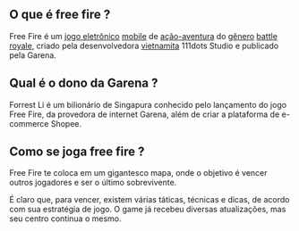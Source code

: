 
O que é  free fire ?
--- 
Free Fire é um [jogo eletrônico](https://googleweblight.com/sp?hl&geid=NSTNR&u=https://pt.m.wikipedia.org/wiki/Jogo_eletr%25C3%25B4nico) [mobile](https://googleweblight.com/sp?hl&geid=NSTNR&u=https://pt.m.wikipedia.org/wiki/Telefone_celular) de [ação-aventura](https://googleweblight.com/sp?hl&geid=NSTNR&u=https://pt.m.wikipedia.org/wiki/Jogo_eletr%25C3%25B4nico_de_a%25C3%25A7%25C3%25A3o-aventura) do [gênero](https://googleweblight.com/sp?hl&geid=NSTNR&u=https://pt.m.wikipedia.org/wiki/G%25C3%25AAneros_de_jogos_eletr%25C3%25B4nicos) [battle royale](https://googleweblight.com/sp?hl&geid=NSTNR&u=https://pt.m.wikipedia.org/wiki/Jogo_eletr%25C3%25B4nico_de_batalha_real), criado pela desenvolvedora [vietnamita](https://googleweblight.com/sp?hl&geid=NSTNR&u=https://pt.m.wikipedia.org/wiki/Vietn%25C3%25A3) 111dots Studio e publicado pela Garena.

Qual é o dono da Garena ?
---
Forrest Li é um bilionário de Singapura conhecido pelo lançamento do jogo Free Fire, da provedora de internet Garena, além de criar a plataforma de e-commerce Shopee.

Como se joga free fire ?
---
Free Fire te coloca em um gigantesco mapa, onde o objetivo é vencer outros jogadores e ser o último sobrevivente.

É claro que, para vencer, existem várias táticas, técnicas e dicas, de acordo com sua estratégia de jogo. O game já recebeu diversas atualizações, mas seu centro continua o mesmo.
